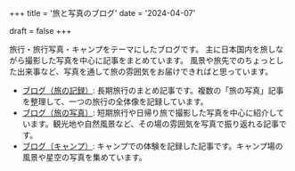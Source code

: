 +++
title = '旅と写真のブログ'
date = '2024-04-07'

draft = false
+++

旅行・旅行写真・キャンプをテーマにしたブログです。
主に日本国内を旅しながら撮影した写真を中心に記事をまとめています。
風景や旅先でのちょっとした出来事など、写真を通して旅の雰囲気をお届けできればと思っています。

- [ブログ（旅の記録）](/ja/categories/ブログ旅の記録/): 長期旅行のまとめ記事です。複数の「旅の写真」記事を整理して、一つの旅行の全体像を記録しています。
- [ブログ（旅の写真）](/ja/categories/ブログ旅の写真/): 短期旅行や日帰り旅で撮影した写真を中心に紹介しています。観光地や自然風景など、その場の雰囲気を写真で振り返れる記事です。
- [ブログ（キャンプ）](/ja/categories/ブログキャンプ/): キャンプでの体験を記録した記事です。キャンプ場の風景や星空の写真を集めています。
